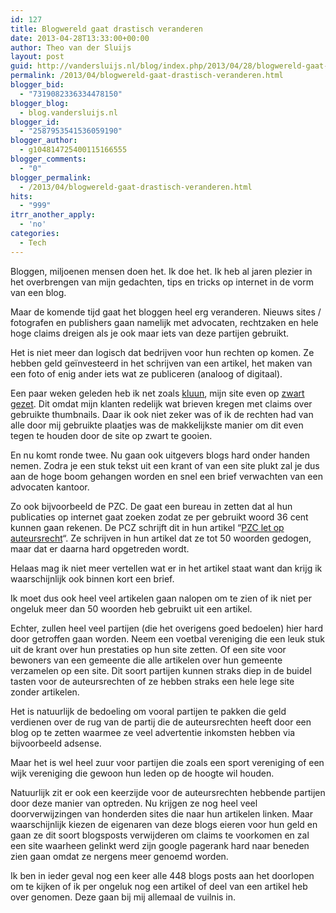 ```yaml
---
id: 127
title: Blogwereld gaat drastisch veranderen
date: 2013-04-28T13:33:00+00:00
author: Theo van der Sluijs
layout: post
guid: http://vandersluijs.nl/blog/index.php/2013/04/28/blogwereld-gaat-drastisch-veranderen/
permalink: /2013/04/blogwereld-gaat-drastisch-veranderen.html
blogger_bid:
  - "7319082336334478150"
blogger_blog:
  - blog.vandersluijs.nl
blogger_id:
  - "2587953541536059190"
blogger_author:
  - g104814725400115166555
blogger_comments:
  - "0"
blogger_permalink:
  - /2013/04/blogwereld-gaat-drastisch-veranderen.html
hits:
  - "999"
itrr_another_apply:
  - 'no'
categories:
  - Tech
---
```

Bloggen, miljoenen mensen doen het. Ik doe het. Ik heb al jaren plezier in het overbrengen van mijn gedachten, tips en tricks op internet in de vorm van een blog.

Maar de komende tijd gaat het bloggen heel erg veranderen. Nieuws sites / fotografen en publishers gaan namelijk met advocaten, rechtzaken en hele hoge claims dreigen als je ook maar iets van deze partijen gebruikt.<!--more-->

Het is niet meer dan logisch dat bedrijven voor hun rechten op komen. Ze hebben geld geïnvesteerd in het schrijven van een artikel, het maken van een foto of enig ander iets wat ze publiceren (analoog of digitaal).

Een paar weken geleden heb ik net zoals <a href="http://www.kluun.nl/" target="_blank">kluun</a>, mijn site even op <a title="Site op zwart" href="https://www.vandersluijs.nl/2013/03/alle-plaatjes-weg-door-aankomende-rechtzaken.html" target="_blank">zwart gezet</a>. Dit omdat mijn klanten redelijk wat brieven kregen met claims over gebruikte thumbnails. Daar ik ook niet zeker was of ik de rechten had van alle door mij gebruikte plaatjes was de makkelijkste manier om dit even tegen te houden door de site op zwart te gooien.

En nu komt ronde twee. Nu gaan ook uitgevers blogs hard onder handen nemen. Zodra je een stuk tekst uit een krant of van een site plukt zal je dus aan de hoge boom gehangen worden en snel een brief verwachten van een advocaten kantoor.

Zo ook bijvoorbeeld de PZC. De gaat een bureau in zetten dat al hun publicaties op internet gaat zoeken zodat ze per gebruikt woord 36 cent kunnen gaan rekenen. De PCZ schrijft dit in hun artikel &#8220;[PZC let op auteursrecht](http://www.pzc.nl/copyright/pzc-let-op-auteursrecht-1.3788090)&#8220;. Ze schrijven in hun artikel dat ze tot 50 woorden gedogen, maar dat er daarna hard opgetreden wordt.

Helaas mag ik niet meer vertellen wat er in het artikel staat want dan krijg ik waarschijnlijk ook binnen kort een brief.

Ik moet dus ook heel veel artikelen gaan nalopen om te zien of ik niet per ongeluk meer dan 50 woorden heb gebruikt uit een artikel.

Echter, zullen heel veel partijen (die het overigens goed bedoelen) hier hard door getroffen gaan worden. Neem een voetbal vereniging die een leuk stuk uit de krant over hun prestaties op hun site zetten. Of een site voor bewoners van een gemeente die alle artikelen over hun gemeente verzamelen op een site. Dit soort partijen kunnen straks diep in de buidel tasten voor de auteursrechten of ze hebben straks een hele lege site zonder artikelen.

Het is natuurlijk de bedoeling om vooral partijen te pakken die geld verdienen over de rug van de partij die de auteursrechten heeft door een blog op te zetten waarmee ze veel advertentie inkomsten hebben via bijvoorbeeld adsense.

Maar het is wel heel zuur voor partijen die zoals een sport vereniging of een wijk vereniging die gewoon hun leden op de hoogte wil houden.

Natuurlijk zit er ook een keerzijde voor de auteursrechten hebbende partijen door deze manier van optreden. Nu krijgen ze nog heel veel doorverwijzingen van honderden sites die naar hun artikelen linken. Maar waarschijnlijk kiezen de eigenaren van deze blogs eieren voor hun geld en gaan ze dit soort blogsposts verwijderen om claims te voorkomen en zal een site waarheen gelinkt werd zijn google pagerank hard naar beneden zien gaan omdat ze nergens meer genoemd worden.

Ik ben in ieder geval nog een keer alle 448 blogs posts aan het doorlopen om te kijken of ik per ongeluk nog een artikel of deel van een artikel heb over genomen. Deze gaan bij mij allemaal de vuilnis in.

&nbsp;